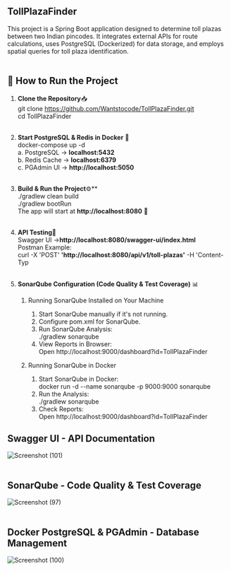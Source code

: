## TollPlazaFinder

This project is a Spring Boot application designed to determine toll plazas between two Indian pincodes. It integrates external APIs for route calculations, uses PostgreSQL (Dockerized) for data storage, and employs spatial queries for toll plaza identification.</br></br>

## 🚀 How to Run the Project

1. **Clone the Repository**📥</br>
   git clone https://github.com/Wantstocode/TollPlazaFinder.git</br>
   cd TollPlazaFinder</br></br>

2. **Start PostgreSQL & Redis in Docker** 🐳</br>
   docker-compose up -d</br>
        a. PostgreSQL → **localhost:5432**</br>
        b. Redis Cache → **localhost:6379**</br>
        c. PGAdmin UI → **http://localhost:5050**</br></br>

3. **Build & Run the Project**⚙️**</br>
   ./gradlew clean build  </br>
   ./gradlew bootRun</br>
   The app will start at **http://localhost:8080** 🎉</br></br>

4. **API Testing**📡</br>
   Swagger UI →**http://localhost:8080/swagger-ui/index.html**</br>
   Postman Example:</br>
   curl -X 'POST' **'http://localhost:8080/api/v1/toll-plazas'** -H 'Content-Typ</br></br>

5. **SonarQube Configuration (Code Quality & Test Coverage)** 📊</br>
   1. Running SonarQube Installed on Your Machine</br>
      1. Start SonarQube manually if it's not running.</br>
      2. Configure pom.xml for SonarQube.</br>
      3. Run SonarQube Analysis:<br>
          ./gradlew sonarqube</br>
      4. View Reports in Browser:<br>
          Open http://localhost:9000/dashboard?id=TollPlazaFinder</br>
      
   2. Running SonarQube in Docker</br>
      1. Start SonarQube in Docker:<br>
          docker run -d --name sonarqube -p 9000:9000 sonarqube<br>
      2. Run the Analysis:<br>
          ./gradlew sonarqube<br>
      3. Check Reports:<br>
          Open http://localhost:9000/dashboard?id=TollPlazaFinder<br>
      

## Swagger UI - API Documentation
![Screenshot (101)](https://github.com/user-attachments/assets/e86294c0-7a63-48c4-b323-d68cb51acf7d)
<br><br>

## SonarQube - Code Quality & Test Coverage
![Screenshot (97)](https://github.com/user-attachments/assets/25937813-ce5f-4d7f-b0c6-7240b91e41c8)
</br></br>

## Docker PostgreSQL & PGAdmin - Database Management
![Screenshot (100)](https://github.com/user-attachments/assets/61cbd61e-944b-4607-956b-31106ec445f2)


